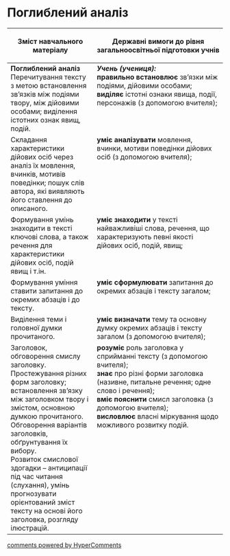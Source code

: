 <div id="hypercomments_widget" class="js-hypercomments-widget invisible"></div>

# Поглиблений аналіз

<table>
<thead>
  <tr>
    <th width="40%" align="center"><p>Зміст навчального матеріалу</p></td>
    <th width="60%" align="center"><p>Державні вимоги до рівня загальноосвітньої підготовки учнів</p></td>
  </tr>
</thead>
<tbody>
  <tr>
    <td width="40%" style="vertical-align:top !important;">
<b>Поглиблений аналіз</b><br>
Перечитування тексту з метою встановлення зв’язків між подіями твору, між дійовими особами; виділення істотних ознак явищ, подій.<br></td>
    <td width="60%" style="vertical-align:top !important;">
<i><b>Учень (учениця):</b></i><br>
<b>правильно встановлює</b> зв’язки між подіями, дійовими особами;<br>
<b>виділяє</b> істотні ознаки явища, події, персонажів (з допомогою вчителя);<br></td>
  </tr>
  <tr>
    <td width="40%" style="vertical-align:top !important;">
Складання характеристики дійових осіб через аналіз їх мовлення, вчинків, мотивів поведінки; пошук слів автора, які виявляють його ставлення до описаного.<br></td>
    <td width="60%" style="vertical-align:top !important;">
<b>уміє аналізувати</b> мовлення, вчинки, мотиви поведінки дійових осіб (з допомогою вчителя);<br></td>
  </tr>
  <tr>
    <td width="40%" style="vertical-align:top !important;">
Формування умінь знаходити в тексті ключові слова, а також речення для характеристики дійових осіб, подій явищ і т.ін.<br></td>
    <td width="60%" style="vertical-align:top !important;">
<b>уміє знаходити</b> у тексті найважливіші слова, речення, що характеризують певні якості дійових осіб, подій, явищ;<br></td>
  </tr>
  <tr>
    <td width="40%" style="vertical-align:top !important;">
 Формування уміння ставити запитання до окремих абзаців і до тексту.<br></td>
    <td width="60%" style="vertical-align:top !important;">
<b>уміє сформулювати</b> запитання до окремих абзаців і тексту загалом;<br></td>
  </tr>
  <tr>
    <td width="40%" style="vertical-align:top !important;">
Виділення теми і головної думки прочитаного.<br></td>
    <td width="60%" style="vertical-align:top !important;">
<b>уміє визначати</b> тему та основну думку окремих абзаців і тексту загалом (з допомогою вчителя);<br></td>
  </tr>
  <tr>
    <td width="40%" style="vertical-align:top !important;">
Заголовок, обговорення смислу заголовку.<br>
Простежування різних форм заголовку; встановлення зв’язку між заголовком твору і змістом, основною думкою прочитаного.<br>
Обговорення варіантів заголовків, обґрунтування їх вибору.<br>
Розвиток смислової здогадки – антиципації під час читання (слухання), умінь прогнозувати орієнтований зміст тексту на основі його заголовка, розгляду ілюстрацій.<br></td>
    <td width="60%" style="vertical-align:top !important;">
<b>розуміє</b> роль заголовка у сприйманні тексту (з допомогою вчителя);<br>
<b>знає</b> про різні форми заголовка (називне, питальне речення; одне слово і речення);<br>
<b>вміє пояснити</b> смисл заголовка (з допомогою вчителя);<br>
<b>висловлює</b> власні міркування щодо можливого розвитку подій.<br></td>
  </tr>
</tbody>
</table>

<div class="js-hypercomments-container">
<a href="http://hypercomments.com" class="hc-link" title="comments widget">comments powered by HyperComments</a>
</div>